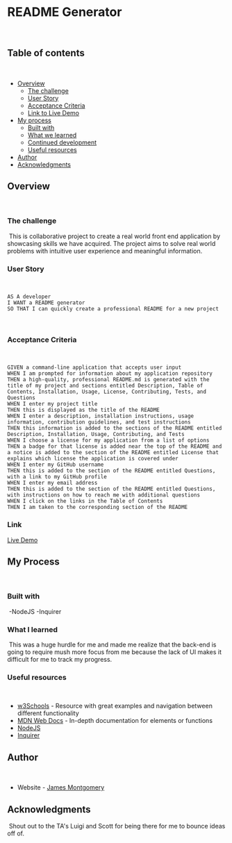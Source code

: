 # README Generator
​
## Table of contents
​
- [Overview](#overview)
  - [The challenge](#the-challenge)
  - [User Story](#user-story)
  - [Acceptance Criteria](#acceptance-criteria)
  - [Link to Live Demo](#link)
- [My process](#my-process)
  - [Built with](#built-with)
  - [What we learned](#what-we-learned)
  - [Continued development](#continued-development)
  - [Useful resources](#useful-resources)
- [Author](#author)
- [Acknowledgments](#acknowledgments)
​
## Overview
​
### The challenge
​
This is collaborative project to create a real world front end application by showcasing skills we have acquired. The project aims to solve real world problems with intuitive user experience and meaningful information.
​
### User Story
​
```
AS A developer
I WANT a README generator
SO THAT I can quickly create a professional README for a new project
```
​
### Acceptance Criteria
​
```
GIVEN a command-line application that accepts user input
WHEN I am prompted for information about my application repository
THEN a high-quality, professional README.md is generated with the title of my project and sections entitled Description, Table of Contents, Installation, Usage, License, Contributing, Tests, and Questions
WHEN I enter my project title
THEN this is displayed as the title of the README
WHEN I enter a description, installation instructions, usage information, contribution guidelines, and test instructions
THEN this information is added to the sections of the README entitled Description, Installation, Usage, Contributing, and Tests
WHEN I choose a license for my application from a list of options
THEN a badge for that license is added near the top of the README and a notice is added to the section of the README entitled License that explains which license the application is covered under
WHEN I enter my GitHub username
THEN this is added to the section of the README entitled Questions, with a link to my GitHub profile
WHEN I enter my email address
THEN this is added to the section of the README entitled Questions, with instructions on how to reach me with additional questions
WHEN I click on the links in the Table of Contents
THEN I am taken to the corresponding section of the README
```

### Link

[Live Demo](https://drive.google.com/file/d/1Yjlv37voWcve5yRSrOwuD8LSr5of6ztx/view)
​
## My Process
​
### Built with
​
-NodeJS
-Inquirer
​
### What I learned
​
This was a huge hurdle for me and made me realize that the back-end is going to require mush more focus from me because the lack of UI makes it difficult for me to track my progress.
​
### Useful resources
​
- [w3Schools](https://www.w3schools.com/) - Resource with great examples and navigation between different functionality
- [MDN Web Docs](https://developer.mozilla.org/en-US/docs/Learn/JavaScript) - In-depth documentation for elements or functions
- [NodeJS](https://nodejs.org/en/docs/)
- [Inquirer](https://www.npmjs.com/package/inquirer)

## Author
​
- Website - [James Montgomery](https://jmonty94.github.io/portfolio/)

## Acknowledgments
​
Shout out to the TA's Luigi and Scott for being there for me to bounce ideas off of.